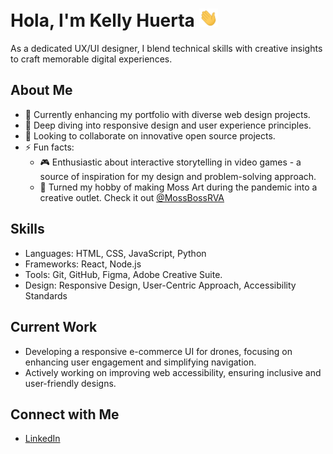 # Hola, I'm Kelly Huerta <img src="https://raw.githubusercontent.com/ABSphreak/ABSphreak/master/gifs/Hi.gif" width="30px">
As a dedicated UX/UI designer, I blend technical skills with creative insights to craft memorable digital experiences.

## About Me
- 💼 Currently enhancing my portfolio with diverse web design projects.
- 🌱 Deep diving into responsive design and user experience principles.
- 👯 Looking to collaborate on innovative open source projects.
- ⚡️ Fun facts: 
   - 🎮 Enthusiastic about interactive storytelling in video games - a source of inspiration for my design and problem-solving approach.
   - 🌿 Turned my hobby of making Moss Art during the pandemic into a creative outlet. Check it out [@MossBossRVA](https://instagram.com/MossBossRVA)

## Skills
- Languages: HTML, CSS, JavaScript, Python
- Frameworks: React, Node.js
- Tools: Git, GitHub, Figma, Adobe Creative Suite.
- Design: Responsive Design, User-Centric Approach, Accessibility Standards

## Current Work
- Developing a responsive e-commerce UI for drones, focusing on enhancing user engagement and simplifying navigation.
- Actively working on improving web accessibility, ensuring inclusive and user-friendly designs.

## Connect with Me
- [LinkedIn](https://www.linkedin.com/in/kellyhuerta)
